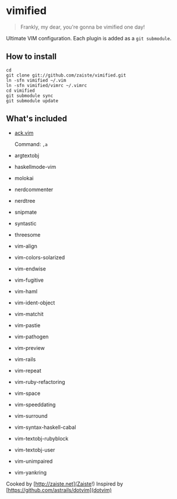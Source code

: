 vimified
========

> Frankly, my dear, you're gonna be vimified one day!

Ultimate VIM configuration. Each plugin is added as a `git submodule`.

How to install
--------------

    cd 
    git clone git://github.com/zaiste/vimified.git
    ln -sfn vimified ~/.vim
    ln -sfn vimified/vimrc ~/.vimrc
    cd vimified
    git submodule sync
    git submodule update
    

What's included
---------------

- [ack.vim](http://github.com/mileszs/ack.vim)

  Command: `,a` 

- argtextobj

- haskellmode-vim

- molokai

- nerdcommenter

- nerdtree

- snipmate

- syntastic

- threesome

- vim-align

- vim-colors-solarized

- vim-endwise

- vim-fugitive

- vim-haml

- vim-ident-object

- vim-matchit

- vim-pastie

- vim-pathogen

- vim-preview

- vim-rails

- vim-repeat

- vim-ruby-refactoring

- vim-space

- vim-speeddating

- vim-surround

- vim-syntax-haskell-cabal

- vim-textobj-rubyblock

- vim-textobj-user

- vim-unimpaired

- vim-yankring







Cooked by [http://zaiste.net](Zaiste!) Inspired by [https://github.com/astrails/dotvim](dotvim)
